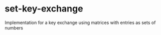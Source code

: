 # set-key-exchange
Implementation for a key exchange using matrices with entries as sets of numbers
